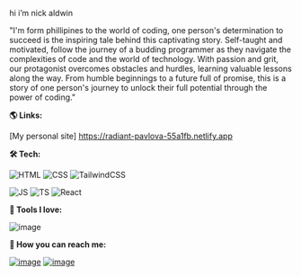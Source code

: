 hi i’m nick aldwin 

"I'm form phillipines  to the world of coding, one person's determination to succeed is the inspiring tale behind this captivating story. Self-taught and motivated, follow the journey of a budding programmer as they navigate the complexities of code and the world of technology. With passion and grit, our protagonist overcomes obstacles and hurdles, learning valuable lessons along the way. From humble beginnings to a future full of promise, this is a story of one person's journey to unlock their full potential through the power of coding."


**🌎 Links:**

[My personal site] https://radiant-pavlova-55a1fb.netlify.app

**🛠 Tech:**

![HTML](https://img.shields.io/badge/HTML5-8d90e2?style=for-the-badge&logo=html5&logoColor=f3c6f2)
![CSS](https://img.shields.io/badge/CSS3-bd98e0?style=for-the-badge&logo=css3&logoColor=dfe2fb)
![TailwindCSS](https://img.shields.io/badge/tailwindcss-8d90e2.svg?style=for-the-badge&logo=tailwind-css&logoColor=f3c6f2)

![JS](https://img.shields.io/badge/JavaScript-bd98e0?style=for-the-badge&logo=javascript&logoColor=dfe2fb)
![TS](https://img.shields.io/badge/TypeScript-8d90e2?style=for-the-badge&logo=typescript&logoColor=f3c6f2)
![React](https://img.shields.io/badge/React-bd98e0?style=for-the-badge&logo=react&logoColor=dfe2fb)

**🧰 Tools I love:**

![image](https://img.shields.io/badge/V_S_Codium-8d90e2?style=for-the-badge&logo=visual%20studio%20code&logoColor=f3c6f2)

**💌 How you can reach me:**

[![image](https://img.shields.io/badge/Twitter-bd98e0?style=for-the-badge&logo=twitter&logoColor=dfe2fb)](https://twitter.com/nicklemoncito)
[![image](https://img.shields.io/badge/LinkedIn-8d90e2?style=for-the-badge&logo=linkedin&logoColor=f3c6f2)](https://www.linkedin.com/in/bitlynicklemoncito/)

<!--
**nickaldwin/nickaldwin** is a ✨ _special_ ✨ repository because its `README.md` (this file) appears on your GitHub profile.

Here are some ideas to get you started:

- 🔭 I’m currently working on ...
- 🌱 I’m currently learning ...
- 👯 I’m looking to collaborate on ...
- 🤔 I’m looking for help with ...
- 💬 Ask me about ...
- 📫 How to reach me: ...
- 😄 Pronouns: ...
- ⚡ Fun fact: ...
-->
